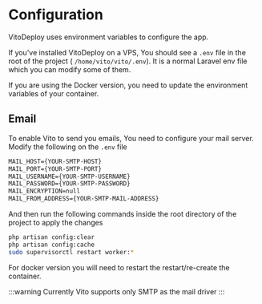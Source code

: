 # Configuration

VitoDeploy uses environment variables to configure the app.

If you've installed VitoDeploy on a VPS, You should see a `.env` file in the root of the project (
`/home/vito/vito/.env`). It is a normal Laravel env file which you can modify some of them.

If you are using the Docker version, you need to update the environment variables of your container.

## Email

To enable Vito to send you emails, You need to configure your mail server. Modify the following on the `.env` file

```txt
MAIL_HOST={YOUR-SMTP-HOST}
MAIL_PORT={YOUR-SMTP-PORT}
MAIL_USERNAME={YOUR-SMTP-USERNAME}
MAIL_PASSWORD={YOUR-SMTP-PASSWORD}
MAIL_ENCRYPTION=null
MAIL_FROM_ADDRESS={YOUR-SMTP-MAIL-ADDRESS}
```

And then run the following commands inside the root directory of the project to apply the changes

```sh
php artisan config:clear
php artisan config:cache
sudo supervisorctl restart worker:*
```

For docker version you will need to restart the restart/re-create the container.

:::warning
Currently Vito supports only SMTP as the mail driver
:::